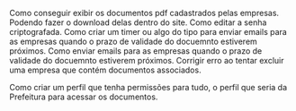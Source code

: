 Como conseguir exibir os documentos pdf cadastrados pelas empresas. Podendo fazer o download delas dentro do site.
Como editar a senha criptografada.
Como criar um timer ou algo do tipo para enviar emails para as empresas quando o prazo de validade do docuemnto estiverem próximos.
Como enviar emails para as empresas quando o prazo de validade do docuemnto estiverem próximos.
Corrigir erro ao tentar excluir uma empresa que contém documentos associados.

Como criar um perfil que tenha permissões para tudo, o perfil que seria da Prefeitura para acessar os documentos.
